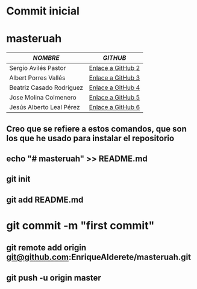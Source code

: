 # Commit inicial
# masteruah

| *NOMBRE* | *GITHUB* |
| -------- | -------- |
| Sergio Avilés Pastor | [Enlace a GitHub 2](https://github.com/sergioaviles) |
| Albert Porres Vallés | [Enlace a GitHub 3](https://github.com/AlbertPorres) |
| Beatriz Casado Rodríguez | [Enlace a GitHub 4](https://github.com/BCRMaster) |
| Jose Molina Colmenero | [Enlace a GitHub 5](https://github.com/Moliholy) |
| Jesús Alberto Leal Pérez | [Enlace a GitHub 6](https://github.com/lealp22) |
 


## Creo que se refiere a estos comandos, que son los que he usado para instalar el repositorio
## echo "# masteruah" >> README.md
## git init
## git add README.md
# git commit -m "first commit"
## git remote add origin git@github.com:EnriqueAlderete/masteruah.git
## git push -u origin master
